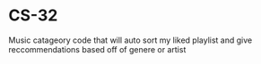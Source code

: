 # CS-32
 Music catageory code that will auto sort my liked playlist and give reccommendations based off of genere or artist 
